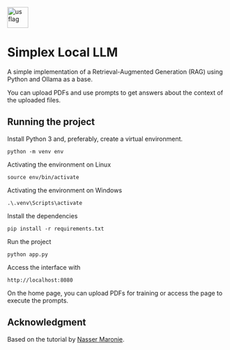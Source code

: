 [<img src="https://em-content.zobj.net/thumbs/160/openmoji/338/flag-brazil_1f1e7-1f1f7.png" alt="us flag" width="48"/>](./README.md)

# Simplex Local LLM

A simple implementation of a Retrieval-Augmented Generation (RAG) using Python and Ollama as a base.

You can upload PDFs and use prompts to get answers about the context of the uploaded files.

## Running the project

Install Python 3 and, preferably, create a virtual environment.

``python -m venv env``

Activating the environment on Linux

``source env/bin/activate``

Activating the environment on Windows

``.\.venv\Scripts\activate``

Install the dependencies

``pip install -r requirements.txt``

Run the project

``python app.py``

Access the interface with

``http://localhost:8080``

On the home page, you can upload PDFs for training or access the page to execute the prompts.

## Acknowledgment
Based on the tutorial by [Nasser Maronie](https://dev.to/nassermaronie/build-your-own-rag-app-a-step-by-step-guide-to-setup-llm-locally-using-ollama-python-and-chromadb-b12).



